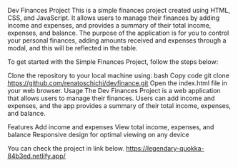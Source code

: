 Dev Finances Project
This is a simple finances project created using HTML, CSS, and JavaScript. It allows users to manage their finances by adding income and expenses, and provides a summary of their total income, expenses, and balance.
The purpose of the application is for you to control your personal finances, adding amounts received and expenses through a modal, and this will be reflected in the table.

To get started with the Simple Finances Project, follow the steps below:

Clone the repository to your local machine using:
bash
Copy code
git clone https://github.com/renatoschichi/devfinance.git
Open the index.html file in your web browser.
Usage
The Dev Finances Project is a web application that allows users to manage their finances. Users can add income and expenses, and the app provides a summary of their total income, expenses, and balance.

Features
Add income and expenses
View total income, expenses, and balance
Responsive design for optimal viewing on any device

You can check the project in link below.
https://legendary-quokka-84b3ed.netlify.app/
